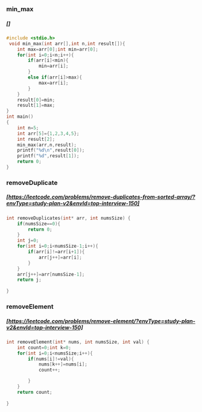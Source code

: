 ### min_max
##### []
```c
#include <stdio.h>
 void min_max(int arr[],int n,int result[]){
    int max=arr[0];int min=arr[0];
    for(int i=0;i<n;i++){
        if(arr[i]<min){
            min=arr[i];
        }
        else if(arr[i]>max){
            max=arr[i];
        }
    }
    result[0]=min;
    result[1]=max;
}
int main()
{
    int n=5;
    int arr[5]={1,2,3,4,5};
    int result[2];
    min_max(arr,n,result);
    printf("%d\n",result[0]);
    printf("%d",result[1]);
    return 0;
}
```
### removeDuplicate
##### [https://leetcode.com/problems/remove-duplicates-from-sorted-array/?envType=study-plan-v2&envId=top-interview-150]
```c
int removeDuplicates(int* arr, int numsSize) {
    if(numsSize==0){
        return 0;
    }
    int j=0;
    for(int i=0;i<numsSize-1;i++){
        if(arr[i]!=arr[i+1]){
            arr[j++]=arr[i];
        }
    }
    arr[j++]=arr[numsSize-1];
    return j;
    
}
```
### removeElement
##### [https://leetcode.com/problems/remove-element/?envType=study-plan-v2&envId=top-interview-150]
```c
int removeElement(int* nums, int numsSize, int val) {
    int count=0;int k=0;
    for(int i=0;i<numsSize;i++){
        if(nums[i]!=val){
            nums[k++]=nums[i];
            count++;

        }
    }
    return count;
    
}
```

